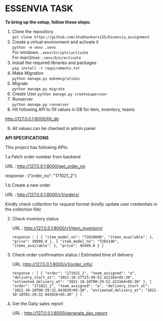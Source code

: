 # ESSENVIA TASK


**To bring up the setup, follow these steps:**   
1. Clone the repository   
`git clone https://github.com/shubhankars135/Essenvia_assignment`   
2. Create a virtual environment and activate it        
`python -m venv .venv`   
For windows: `.venv\Scripts\activate`    
For mac\linux: `.venv/bin/activate`   
3. Install the required libraries and packages   
`pip install -r requirements.txt` 
4. Make Migration    
`python manage.py makemigrations`   
5. Migrate    
`python manage.py migrate`  
6. Create User
`python manage.py createsuperuser`
8. Runserver    
`python manage.py runserver`
8. Hit following API to fill values in DB for item, inventory, teams

http://127.0.0.1:8000/fill_db

9. All values can be checked in admin panel



**API SPECIFICATIONS**

This project has following APIs:

1.a Fetch order number from backend

   URL : http://127.0.0.1:8000/get_order_no
   
   response : {"order_no": "171021_2"}
   
1.b Create a new order

   URL : http://127.0.0.1:8000/v1/orders/
   
   Kindly check collection for request format (kindly update user credentials in the collection file)
  
2. Check inventory status

   URL : http://127.0.0.1:8000/v1/item_inventory/
   
   `response : [
      {
          "item_model_no": "T2020UHD",
          "items_available": 1,
          "price": 38999.0
      },
      {
          "item_model_no": "T20214K",
          "items_available": 1,
          "price": 45449.0
      }
    ]`
3. Check order confirmation status / Estimated time of delivery

   URL: http://127.0.0.1:8000/v1/order_info/
   
   `response : [
        {
            "order": "171021_1",
            "team_assigned": "a",
            "delivery_start_at": "2021-10-17T23:49:52.422164+05:30",
            "estimated_delivery_at": "2021-10-18T00:29:52.422164+05:30"
        },
        {
            "order": "171021_2",
            "team_assigned": "a",
            "delivery_start_at": "2021-10-18T00:39:32.043026+05:30",
            "estimated_delivery_at": "2021-10-18T01:19:32.043026+05:30"
        }
    ]`

4. Get the Daily sales report 

   URL : http://127.0.0.1:8000/generate_day_report

